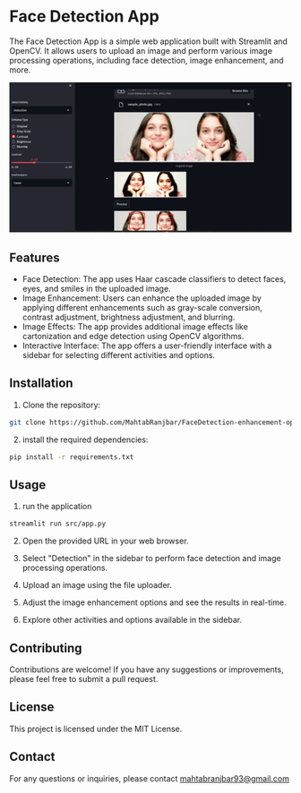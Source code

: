 # Face Detection App

The Face Detection App is a simple web application built with Streamlit and OpenCV. It allows users to upload an image and perform various image processing operations, including face detection, image enhancement, and more.

![App demo](./app_demo.png)   


## Features

- Face Detection: The app uses Haar cascade classifiers to detect faces, eyes, and smiles in the uploaded image.
- Image Enhancement: Users can enhance the uploaded image by applying different enhancements such as gray-scale conversion, contrast adjustment, brightness adjustment, and blurring.
- Image Effects: The app provides additional image effects like cartonization and edge detection using OpenCV algorithms.
- Interactive Interface: The app offers a user-friendly interface with a sidebar for selecting different activities and options.

## Installation

1. Clone the repository:

```bash
git clone https://github.com/MahtabRanjbar/FaceDetection-enhancement-openCV.git
```
2. install the required dependencies:

```bash
pip install -r requirements.txt
```

## Usage
1. run the application

```bash
streamlit run src/app.py
```

2. Open the provided URL in your web browser.

3. Select "Detection" in the sidebar to perform face detection and image processing operations.

4. Upload an image using the file uploader.

5. Adjust the image enhancement options and see the results in real-time.

6. Explore other activities and options available in the sidebar.


## Contributing
Contributions are welcome! If you have any suggestions or improvements, please feel free to submit a pull request.

## License
This project is licensed under the MIT License.

## Contact
For any questions or inquiries, please contact mahtabranjbar93@gmail.com

